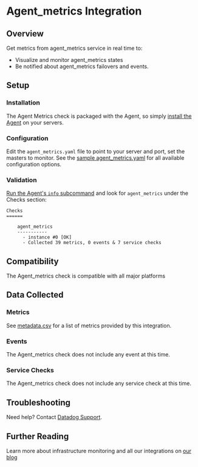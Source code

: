 # Agent_metrics Integration

## Overview

Get metrics from agent_metrics service in real time to:

* Visualize and monitor agent_metrics states
* Be notified about agent_metrics failovers and events.

## Setup
### Installation

The Agent Metrics check is packaged with the Agent, so simply [install the Agent](https://app.datadoghq.com/account/settings#agent) on your servers.

### Configuration

Edit the `agent_metrics.yaml` file to point to your server and port, set the masters to monitor. See the [sample agent_metrics.yaml](https://github.com/DataDog/integrations-core/blob/master/agent_metrics/conf.yaml.default) for all available configuration options.

### Validation

[Run the Agent's `info` subcommand](https://docs.datadoghq.com/agent/faq/agent-status-and-information/) and look for `agent_metrics` under the Checks section:

    Checks
    ======

        agent_metrics
        -----------
          - instance #0 [OK]
          - Collected 39 metrics, 0 events & 7 service checks

## Compatibility

The Agent_metrics check is compatible with all major platforms

## Data Collected
### Metrics
See [metadata.csv](https://github.com/DataDog/integrations-core/blob/master/agent_metrics/metadata.csv) for a list of metrics provided by this integration.

### Events
The Agent_metrics check does not include any event at this time.

### Service Checks
The Agent_metrics check does not include any service check at this time.

## Troubleshooting
Need help? Contact [Datadog Support](http://docs.datadoghq.com/help/).

## Further Reading
Learn more about infrastructure monitoring and all our integrations on [our blog](https://www.datadoghq.com/blog/)